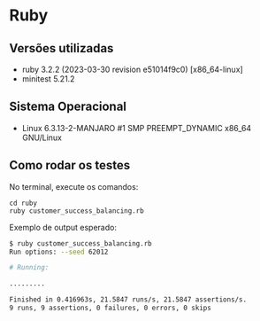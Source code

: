 # Ruby
## Versões utilizadas
- ruby 3.2.2 (2023-03-30 revision e51014f9c0) [x86_64-linux]
- minitest 5.21.2

## Sistema Operacional
- Linux 6.3.13-2-MANJARO #1 SMP PREEMPT_DYNAMIC x86_64 GNU/Linux

## Como rodar os testes

No terminal, execute os comandos:

```
cd ruby
ruby customer_success_balancing.rb
```

Exemplo de output esperado:

```sh
$ ruby customer_success_balancing.rb
Run options: --seed 62012

# Running:

.........

Finished in 0.416963s, 21.5847 runs/s, 21.5847 assertions/s.
9 runs, 9 assertions, 0 failures, 0 errors, 0 skips
```
